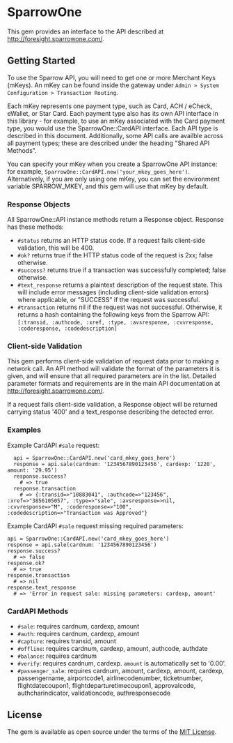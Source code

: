 # SparrowOne

This gem provides an interface to the API described at http://foresight.sparrowone.com/.

## Getting Started

To use the Sparrow API, you will need to get one or more Merchant Keys (mKeys).
An mKey can be found inside the gateway under `Admin > System Configuration > Transaction Routing`.

Each mKey represents one payment type, such as Card, ACH / eCheck, eWallet, or Star Card. Each payment type also has its own API interface in this library - for example, to use an mKey associated with the Card payment type, you would use the SparrowOne::CardAPI interface. Each API type is described in this document. Additionally, some API calls are availble across all payment types; these are described under the heading "Shared API Methods".

You can specify your mKey when you create a SparrowOne API instance: for example, `SparrowOne::CardAPI.new('your_mkey_goes_here')`. Alternatively, if you are only using one mKey, you can set the environment variable SPARROW_MKEY, and this gem will use that mKey by default.

### Response Objects

All SparrowOne::API instance methods return a Response object. Response has these methods:
  - `#status` returns an HTTP status code. If a request fails client-side validation, this will be 400.
  - `#ok?` returns true if the HTTP status code of the request is 2xx; false otherwise.
  - `#success?` returns true if a transaction was successfully completed; false otherwise.
  - `#text_response` returns a plaintext description of the request state. This will include error messages (including client-side validation errors) where applicable, or "SUCCESS" if the request was successful.
  - `#transaction` returns nil if the request was not successful. Otherwise, it returns a hash containing the following keys from the Sparrow API: `[:transid, :authcode, :xref, :type, :avsresponse, :cvvresponse, :coderesponse, :codedescription]`

### Client-side Validation
This gem performs client-side validation of request data prior to making a network call. An API method will validate the format of the parameters it is given, and will ensure that all required parameters are in the list. Detailed parameter formats and requirements are in the main API documentation at http://foresight.sparrowone.com/.

If a request fails client-side validation, a Response object will be returned carrying status '400' and a text_response describing the detected error.

### Examples

Example CardAPI `#sale` request:
```
  api = SparrowOne::CardAPI.new('card_mkey_goes_here')
  response = api.sale(cardnum: '1234567890123456', cardexp: '1220', amount: '29.95')
  response.success?
    # => true
  response.transaction
    # => {:transid=>"10883041", :authcode=>"123456", :xref=>"3856105057", :type=>"sale", :avsresponse=>nil, :cvvresponse=>"M", :coderesponse=>"100", :codedescription=>"Transaction was Approved"}
```

Example CardAPI `#sale` request missing required parameters:
```
api = SparrowOne::CardAPI.new('card_mkey_goes_here')
response = api.sale(cardnum: '1234567890123456')
response.success?
  # => false
response.ok?
  # => true
response.transaction
  # => nil
response.text_response
  # => 'Error in request sale: missing parameters: cardexp, amount'
```

### CardAPI Methods
  - `#sale`: requires cardnum, cardexp, amount
  - `#auth`: requires cardnum, cardexp, amount
  - `#capture`: requires transid, amount
  - `#offline`: requires cardnum, cardexp, amount, authcode, authdate
  - `#balance`: requires cardnum
  - `#verify`: requires cardnum, cardexp. `amount` is automatically set to '0.00'.
  - `#passenger_sale`: requires cardnum, amount, cardexp, amount, cardexp, passengername, airportcode1, airlinecodenumber, ticketnumber, flightdatecoupon1, flightdeparturetimecoupon1, approvalcode, authcharindicator, validationcode, authresponsecode

## License

The gem is available as open source under the terms of the [MIT License](https://opensource.org/licenses/MIT).
